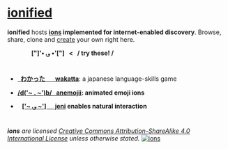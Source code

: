 # [ionified](http://ionified.net)

**ionified** hosts **[ions](https://github.com/ionify/about/blob/public/ions/ion.md)
implemented for internet-enabled discovery**. Browse, share, clone and
[create](https://github.com/organizations/ionified/repositories/new)
your own right here.

&nbsp; &nbsp; &nbsp; &nbsp; &nbsp; &nbsp; &nbsp;
**["]'• ؈ •'["] &nbsp; < &nbsp; / try these! /**

#

+ [**&nbsp; わかった &nbsp; &nbsp; &nbsp; wakatta**](https://wakatta.glitch.me/):
  a japanese language-skills game


+ **[/d('~ . ~')b/ &nbsp; anemojii](https://anemojii.glitch.me/):
  animated emoji ions**


+ **&nbsp;&nbsp;&nbsp;[['~ ؈ ~'] &nbsp;&nbsp; &nbsp; jeni](https://github.com/ionified/jeni-ions.iskitz.net)
  enables natural interaction**

#

_**ions** are licensed_
_[Creative Commons Attribution-ShareAlike 4.0 International License](http://creativecommons.org/licenses/by-sa/4.0/)_
_unless otherwise stated._
  [![ions](https://i.creativecommons.org/l/by-sa/4.0/80x15.png "Creative Commons License")](http://creativecommons.org/licenses/by-sa/4.0/)
